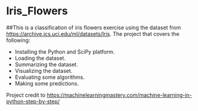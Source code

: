 # Iris_Flowers

##This is a classification of iris flowers exercise using the dataset from https://archive.ics.uci.edu/ml/datasets/Iris. The project that covers the following:
- Installing the Python and SciPy platform.
- Loading the dataset.
- Summarizing the dataset.
- Visualizing the dataset.
- Evaluating some algorithms.
- Making some predictions.

Project credit to https://machinelearningmastery.com/machine-learning-in-python-step-by-step/
